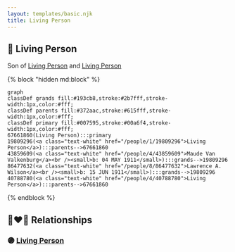 ```yaml
---
layout: templates/basic.njk
title: Living Person
---
```

## 🔵 Living Person

Son of [Living Person](/people/4/40788780) and [Living Person](/people/1/19809296)

{% block "hidden md:block" %}
```mermaid
graph
classDef grands fill:#193cb8,stroke:#2b7fff,stroke-width:1px,color:#fff;
classDef parents fill:#372aac,stroke:#615fff,stroke-width:1px,color:#fff;
classDef primary fill:#007595,stroke:#00a6f4,stroke-width:1px,color:#fff;
67661860(Living Person):::primary
19809296(<a class="text-white" href="/people/1/19809296">Living Person</a>):::parents-->67661860
43859609(<a class="text-white" href="/people/4/43859609">Maude Van Valkenburg</a><br /><small>b: 04 MAY 1911</small>):::grands-->19809296
86477632(<a class="text-white" href="/people/8/86477632">Lawrence A. Wilson</a><br /><small>b: 15 JUN 1911</small>):::grands-->19809296
40788780(<a class="text-white" href="/people/4/40788780">Living Person</a>):::parents-->67661860
```
{% endblock %}

## 👩‍❤️‍👨 Relationships

### 🟣 [Living Person](/people/8/80028153)
